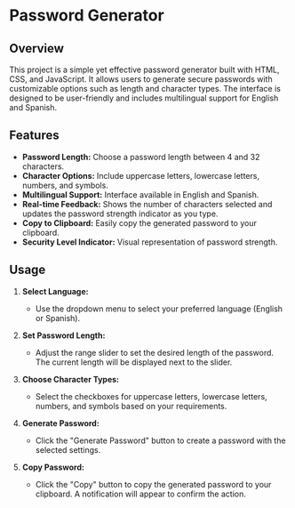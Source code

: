 # Password Generator

## Overview

This project is a simple yet effective password generator built with HTML, CSS, and JavaScript. It allows users to generate secure passwords with customizable options such as length and character types. The interface is designed to be user-friendly and includes multilingual support for English and Spanish.

## Features

- **Password Length:** Choose a password length between 4 and 32 characters.
- **Character Options:** Include uppercase letters, lowercase letters, numbers, and symbols.
- **Multilingual Support:** Interface available in English and Spanish.
- **Real-time Feedback:** Shows the number of characters selected and updates the password strength indicator as you type.
- **Copy to Clipboard:** Easily copy the generated password to your clipboard.
- **Security Level Indicator:** Visual representation of password strength.

## Usage

1. **Select Language:**
   - Use the dropdown menu to select your preferred language (English or Spanish).

2. **Set Password Length:**
   - Adjust the range slider to set the desired length of the password. The current length will be displayed next to the slider.

3. **Choose Character Types:**
   - Select the checkboxes for uppercase letters, lowercase letters, numbers, and symbols based on your requirements.

4. **Generate Password:**
   - Click the "Generate Password" button to create a password with the selected settings.

5. **Copy Password:**
   - Click the "Copy" button to copy the generated password to your clipboard. A notification will appear to confirm the action.


